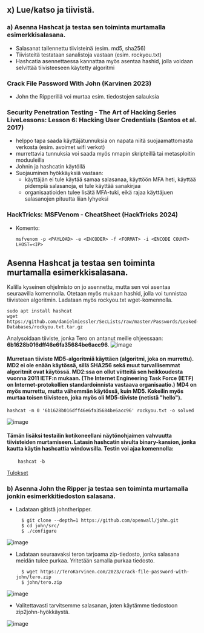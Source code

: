 ## x) Lue/katso ja tiivistä.
### a) Asenna Hashcat ja testaa sen toiminta murtamalla esimerkkisalasana.
- Salasanat tallennettu tiivisteinä (esim. md5, sha256)
- Tiivisteitä testataan sanalistoja vastaan (esim. rockyou.txt)
- Hashcatia asennettaessa kannattaa myös asentaa hashid, jolla voidaan selvittää tiivisteeseen käytetty algoritmi


### Crack File Password With John (Karvinen 2023)
- John the Ripperillä voi murtaa esim. tiedostojen salauksia

### Security Penetration Testing - The Art of Hacking Series LiveLessons: Lesson 6: Hacking User Credentials (Santos et al. 2017)
- helppo tapa saada käyttäjätunnuksia on napata niitä suojaamattomasta verkosta (esim. avoimet wifi verkot)
- murrettavia tunnuksia voi saada myös nmapin skripteillä tai metasploitin moduuleilla 
- Johnin ja hashcatin käytöllä
- Suojauminen hyökkäyksiä vastaan:
    - käyttäjän ei tule käytää samaa salasanaa, käyttöön MFA heti, käyttää pidempiä salasanoja, ei tule käyttää sanakirjaa
    - organisaatioiden tulee lisätä MFA-tuki, eikä rajaa käyttäjuen salasanojen pituutta liian lyhyeksi
 
### HackTricks: MSFVenom - CheatSheet (HackTricks 2024)
- Komento:

      msfvenom -p <PAYLOAD> -e <ENCODER> -f <FORMAT> -i <ENCODE COUNT> LHOST=<IP>
## Asenna Hashcat ja testaa sen toiminta murtamalla esimerkkisalasana.
Kalilla kyseinen ohjelmisto on jo asennettu, mutta sen voi asentaa seuraavilla komennolla. Otetaan myös mukaan hashid, jolla voi tunnistaa tiivisteen algoritmin. Ladataan myös rockyou.txt wget-komennolla.

    sudo apt install hashcat
    wget https://github.com/danielmiessler/SecLists/raw/master/Passwords/Leaked-Databases/rockyou.txt.tar.gz
Analysoidaan tiiviste, jonka Tero on antanut meille ohjeessaan: **6b1628b016dff46e6fa35684be6acc96**.
![image](https://github.com/user-attachments/assets/2852b47f-d659-4a62-b7a5-3f4a402cbc99)
#### Murretaan tiiviste MD5-algoritmiä käyttäen (algoritmi, joka on murrettu). MD2 ei ole enään käytössä, sillä SHA256 sekä muut turvallisemmat algoritmit ovat käytössä. MD2:ssa on ollut viitteitä sen heikkoudesta vuonna 2011 IETF:n mukaan. (The Internet Engineering Task Force (IETF) on Internet-protokollien standardoinnista vastaava organisaatio.) MD4 on myös murrettu, mutta vähemmän käytössä, kuin MD5. Kokeilin myös murtaa toisen tiivisteen, joka myös oli MD5-tiiviste (netistä "hello").
    hashcat -m 0 '6b1628b016dff46e6fa35684be6acc96' rockyou.txt -o solved
![image](https://github.com/user-attachments/assets/91648123-12ee-4097-8fe7-4b2eb105d2b8)

#### Tämän lisäksi testailin kotikoneellani näytönohjaimen vahvuutta tiivisteiden murtamiseen. Latasin hashcatin sivulta binary-kansion, jonka kautta käytin hashcattia windowsilla. Testin voi ajaa komennolla:
        hashcat -b
[Tulokset](https://github.com/WindoCode/Tunkeutumistestaus/blob/main/3070-benchmark-hashcat.txt)

### b) Asenna John the Ripper ja testaa sen toiminta murtamalla jonkin esimerkkitiedoston salasana.
- Ladataan gitistä johntheripper.

        $ git clone --depth=1 https://github.com/openwall/john.git
        $ cd john/src/	
        $ ./configure    

![image](https://github.com/user-attachments/assets/f077a6cc-1346-4891-a8f8-a77a58484008)

- Ladataan seuraavaksi teron tarjoama zip-tiedosto, jonka salasana meidän tulee purkaa. Yritetään samalla purkaa tiedosto.

        $ wget https://TeroKarvinen.com/2023/crack-file-password-with-john/tero.zip
        $ john/tero.zip
![image](https://github.com/user-attachments/assets/9afc948a-ca78-4978-8fa3-13c93403f3e4)
- Valitettavasti tarvitsemme salasanan, joten käytämme tiedostoon zip2john-hyökkäystä.

![image](https://github.com/user-attachments/assets/4a6b2472-3322-4414-bb27-2b58ccc47e75)

